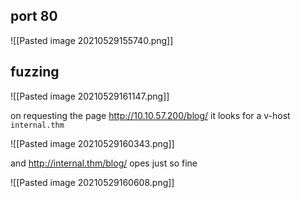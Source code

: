 ## port 80

![[Pasted image 20210529155740.png]]

## fuzzing
![[Pasted image 20210529161147.png]]

on requesting the page http://10.10.57.200/blog/ it looks for a v-host `internal.thm`

![[Pasted image 20210529160343.png]]

and http://internal.thm/blog/ opes just so fine

![[Pasted image 20210529160608.png]]


